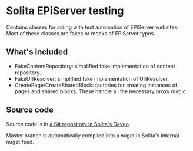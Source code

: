 # Solita EPiServer testing

Contains classes for aiding with test automation of EPiServer websites. Most of these classes are fakes or mocks of EPiServer
types.

## What's included

* FakeContentRepository: simplified fake implementation of content repository.
* FakeUrlResolver: simplified fake implementation of UrlResolver.
* CreatePage/CreateSharedBlock: factories for creating instances of pages and shared blocks. 
These handle all the necessary proxy magic.

## Source code

Source code is in [a Git repository in Solita's Deveo](https://deus.solita.fi/Solita/projects/episerver/repositories/solita-testing-episerver/tree/master).

Master branch is automatically compiled into a nuget in Solita's internal nuget feed.